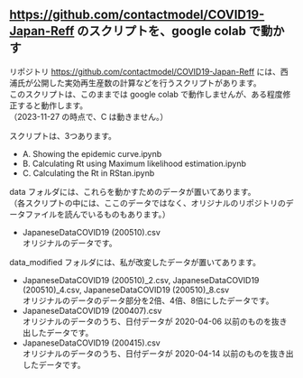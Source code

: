 ## https://github.com/contactmodel/COVID19-Japan-Reff のスクリプトを、google colab で動かす
リポジトリ https://github.com/contactmodel/COVID19-Japan-Reff には、西浦氏が公開した実効再生産数の計算などを行うスクリプトがあります。  
このスクリプトは、このままでは google colab で動作しませんが、ある程度修正すると動作します。  
（2023-11-27 の時点で、C は動きません。）

スクリプトは、3つあります。
- A. Showing the epidemic curve.ipynb
- B. Calculating Rt using Maximum likelihood estimation.ipynb  
- C. Calculating the Rt in RStan.ipynb

data フォルダには、これらを動かすためのデータが置いてあります。<br>
（各スクリプトの中には、ここのデータではなく、オリジナルのリポジトリのデータファイルを読んでいるものもあります。）
- JapaneseDataCOVID19 (200510).csv<br>
オリジナルのデータです。

data_modified フォルダには、私が改変したデータが置いてあります。
- JapaneseDataCOVID19 (200510)_2.csv, JapaneseDataCOVID19 (200510)_4.csv, JapaneseDataCOVID19 (200510)_8.csv<br>
オリジナルのデータのデータ部分を2倍、4倍、8倍にしたデータです。
- JapaneseDataCOVID19 (200407).csv<br>
オリジナルのデータのうち、日付データが 2020-04-06 以前のものを抜き出したデータです。
- JapaneseDataCOVID19 (200415).csv<br>
オリジナルのデータのうち、日付データが 2020-04-14 以前のものを抜き出したデータです。

